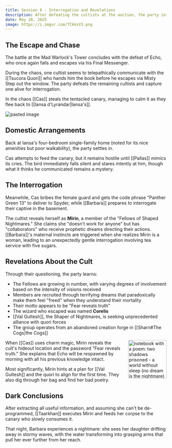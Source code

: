 ```yaml
---
title: Session 6 - Interrogation and Revelations
description: After defeating the cultists at the auction, the party interrogates Mirin, learning about the Fellows of Shaped Nightmares and Val Gutesh.
date: May 28, 2025
image: https://i.imgur.com/TCkksV3.png
---
```

## The Escape and Chase

The battle at the Mad Warlock's Tower concludes with the defeat of Echo, who once again falls and escapes via his Final Messenger.

During the chaos, one cultist seems to telepathically communicate with the [[Tsucora Quori]] who hands him the book before he escapes via Misty Step out the window. The party defeats the remaining cultists and capture one alive for interrogation.

In the chaos [[Cas]] steals the tentacled canary, managing to calm it as they flee back to [[Iansa d'Lyrandar|Iansa's]].

![pasted image](https://i.imgur.com/750VsHm.png)
## Domestic Arrangements

Back at Iansa's four-bedroom single-family home (noted for its nice amenities but poor walkability), the party settles in. 

Cas attempts to feed the canary, but it remains hostile until [[Pallas]] mimics its cries. The bird immediately falls silent and stares intently at him, though what it thinks he communicated remains a mystery.
## The Interrogation

Meanwhile, Cas bribes the female guard and gets the code phrase "Panther Green 13" to deliver to Spyder, while [[Barbara]] prepares to interrogate their captive in the basement. 

The cultist reveals herself as **Mirin**, a member of the "Fellows of Shaped Nightmares." She claims she "doesn't work for anyone" but has "collaborators" who receive prophetic dreams directing their actions. [[Barbara]]'s maternal instincts are triggered when she realizes Mirin is a woman, leading to an unexpectedly gentle interrogation involving tea service with five sugars.
## Revelations About the Cult

Through their questioning, the party learns:

- The Fellows are growing in number, with varying degrees of involvement based on the intensity of visions received
- Members are recruited through terrifying dreams that paradoxically make them feel "freed" when they understand their mortality
- Their motto appears to be "Fear reveals truth"
- The wizard who escaped was named **Corelis**
- [[Val Gultesh]], the Shaper of Nightmares, is seeking unprecedented alliance with quori forces
- The group operates from an abandoned creation forge in [[Sharn#The Cogs|the Cogs]]

<img src="https://i.imgur.com/WmWfKrL.png" width="120" style="float:right; margin-left:15px;" alt="notebook with a poem: two shadows prisoned - a world without sleep (no dream is the nightmare) - a broken cage frees all - shadows will sort it out in the dark"/>When [[Cas]] uses charm magic, Mirin reveals the cult's hideout location and the password "Fear reveals truth." She explains that Echo will be respawned by morning with all his previous knowledge intact. 

Most significantly, Mirin hints at a plan for [[Val Gultesh]] and the quori  to align for the first time. They also dig through her bag and find her bad poetry.

## Dark Conclusions

After extracting all useful information, and assuming she can't be de-programmed, [[Taarkhan]] executes Mirin and feeds her corpse to the canary who slowly consumes it.

That night, Barbara experiences a nightmare: she sees her daughter drifting away in stormy waves, with the water transforming into grasping arms that pull her ever further from her reach.
